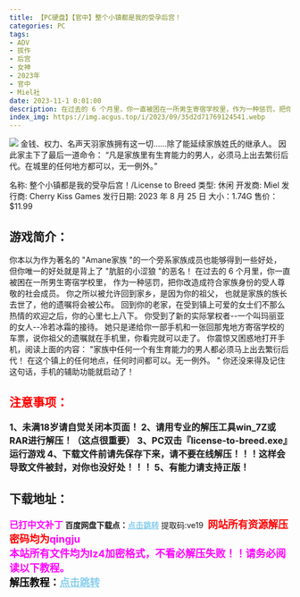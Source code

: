 ```yaml
---
title: 【PC硬盘】【官中】整个小镇都是我的受孕后宫！
categories: PC
tags:
- ADV
- 拔作
- 后宫
- 女神
- 2023年
- 官中
- Miel社
date: 2023-11-1 0:01:00
description: 在过去的 6 个月里，你一直被困在一所男生寄宿学校里，作为一种惩罚，把你改造成符合家族身份的受人尊敬的社会成员。你之所以被允许回到家乡，是因为你的祖父，也就是家族的族长去世了，他的遗嘱将会被公布。回到你的老家，在受到镇上可爱的女士们不那么热情的欢迎之后，你的心里七上八下。
index_img: https://img.acgus.top/i/2023/09/35d2d71769124541.webp
---
```

![](https://img.acgus.top/i/2023/09/35d2d71769124541.webp)
金钱、权力、名声天羽家族拥有这一切……除了能延续家族姓氏的继承人。 因此家主下了最后一道命令： “凡是家族里有生育能力的男人，必须马上出去繁衍后代。在城里的任何地方都可以，无一例外。”

名称: 整个小镇都是我的受孕后宫！/License to Breed
类型: 休闲
开发商: Miel
发行商: Cherry Kiss Games
发行日期: 2023 年 8 月 25 日
大小：1.74G
售价：$11.99

## 游戏简介：
你本以为作为著名的 "Amane家族 "的一个旁系家族成员也能够得到一些好处，
但你唯一的好处就是背上了 "肮脏的小涩狼 "的恶名！
在过去的 6 个月里，你一直被困在一所男生寄宿学校里，
作为一种惩罚，把你改造成符合家族身份的受人尊敬的社会成员。
你之所以被允许回到家乡，是因为你的祖父，
也就是家族的族长去世了，他的遗嘱将会被公布。
回到你的老家，在受到镇上可爱的女士们不那么热情的欢迎之后，你的心里七上八下。
你受到了新的实际掌权者--一个叫玛丽亚的女人--冷若冰霜的接待。
她只是递给你一部手机和一张回那鬼地方寄宿学校的车票，说你祖父的遗嘱就在手机里，你看完就可以走了。
你震惊又困惑地打开手机，阅读上面的内容： "家族中任何一个有生育能力的男人都必须马上出去繁衍后代！
在这个镇上的任何地点，任何时间都可以。无一例外。
" 你还没来得及记住这句话，手机的辅助功能就启动了！
<br>






## <font color=#FF0000 >注意事项：</font>
<font size=3><b>1、未满18岁请自觉关闭本页面！
2、请用专业的解压工具win_7Z或RAR进行解压！（这点很重要）
3、PC双击『license-to-breed.exe』运行游戏
4、下载文件前请先保存下来，请不要在线解压！！！这样会导致文件被封，对你也没好处！！！
5、有能力请支持正版！</b></font>

## 下载地址：
<font color=#FF00FF size=3><b>已打中文补丁</b></font>
<b>百度网盘下载点：</b><a href="https://pan.baidu.com/s/1xFj4cnGuisvgNmsGPb-XkA?pwd=ve19" style="color: #87CEEB;"><b>点击跳转</b></a> 提取码:ve19
<a style="padding: 0" href="https://post.qingju.org/AD/"><img style="max-width:100%" src="https://img.acgus.top/i/2024/07/478f689b8021d8d499ab43d21acf137a.gif" alt=""></a>
<b><font color=#FF0000 size=4>网站所有资源解压密码均为</b></font><b><font color=#FF00FF size=4>qingju</font><font color=#FF0000 ></font></b><br><b><font color=#FF00FF size=4>本站所有文件均为lz4加密格式，不看必解压失败！！请务必阅读以下教程。</b></font><br><b><font color=#000 size=4>解压教程：</b><a href="https://post.qingju.org/tutorial/000/" style="color: #87CEEB;"><b>点击跳转</b></a>